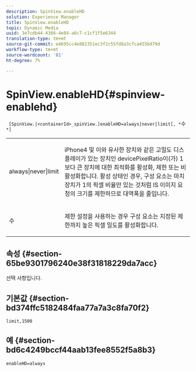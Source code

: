 ```yaml
---
description: SpinView.enableHD
solution: Experience Manager
title: SpinView.enableHD
topic: Dynamic Media
uuid: 3e7cdb44-4366-4e84-a6c7-c1cf1f5e6344
translation-type: tm+mt
source-git-commit: e4695cc4e882351ec3f2c55fd8a3cfca455bd79d
workflow-type: tm+mt
source-wordcount: '81'
ht-degree: 7%

---
```



# SpinView.enableHD{#spinview-enablehd}

` [SpinView.|<containerId>_spinView.]enableHD=always|never|limit[, *`수`*]`

<table id="table_8929B59833DE4E1C89FA4BCF07309809"> 
 <tbody> 
  <tr> 
   <td colname="col1"> <p> <span class="codeph"> always|never|limit</span> </p> </td> 
   <td colname="col2"> <p> iPhone4 및 이와 유사한 장치와 같은 고밀도 디스플레이가 있는 장치인 <span class="codeph"> devicePixelRatio</span>이(가) <span class="codeph"> 1</span>보다 큰 장치에 대한 최적화를 활성화, 제한 또는 비활성화합니다. 활성 상태인 경우, 구성 요소는 마치 장치가 <span class="codeph"> 1</span>의 픽셀 비율만 있는 것처럼 IS 이미지 요청의 크기를 제한하므로 대역폭을 줄입니다. </p> </td> 
  </tr> 
  <tr> 
   <td colname="col1"> <p> <span class="codeph"><span class="varname"> 수</span></span> </p> </td> 
   <td colname="col2"> <p> <span class="codeph"> 제한</span> 설정을 사용하는 경우 구성 요소는 지정된 제한까지 높은 픽셀 밀도를 활성화합니다. </p> </td> 
  </tr> 
 </tbody> 
</table>

## 속성 {#section-65be9301796240e38f31818229da7acc}

선택 사항입니다.

## 기본값 {#section-bd374ffc5182484faa77a7a3c8fa70f2}

`limit,1500`

## 예 {#section-bd6c4249bccf44aab13fee8552f5a8b3}

`enableHD=always`
